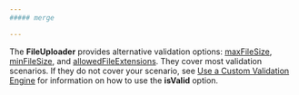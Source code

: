 ```yaml
---
##### merge

---
```

The **FileUploader** provides alternative validation options: [maxFileSize](/Documentation/ApiReference/UI_Widgets/dxFileUploader/Configuration/#maxFileSize), [minFileSize](/Documentation/ApiReference/UI_Widgets/dxFileUploader/Configuration/#minFileSize), and [allowedFileExtensions](/Documentation/ApiReference/UI_Widgets/dxFileUploader/Configuration/#allowedFileExtensions). They cover most validation scenarios. If they do not cover your scenario, see [Use a Custom Validation Engine](/Documentation/Guide/Widgets/Common/UI_Widgets/Data_Validation/#Use_a_Custom_Validation_Engine) for information on how to use the **isValid** option.